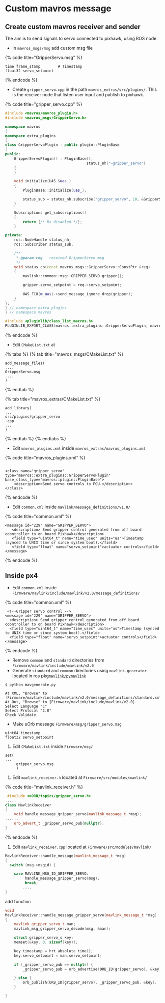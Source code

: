 # Custom mavros message

## Create custom mavros receiver and sender

The aim is to send signals to servo connected to pixhawk, using ROS node.

* In `mavros_msgs/msg` add custom msg file

{% code title="GripperServo.msg" %}
```text
time frame_stamp		# Timestamp 
float32 servo_setpoint
```
{% endcode %}

* Create `gripper_servo.cpp` in the path `mavros_extras/src/plugins/`. This is the receiver node that listen user input and publish to pixhawk.

{% code title="gripper\_servo.cpp" %}
```cpp
#include <mavros/mavros_plugin.h>
#include <mavros_msgs/GripperServo.h>

namespace mavros
{
namespace extra_plugins
{
class GripperServoPlugin : public plugin::PluginBase
{
public:
    GripperServoPlugin() : PluginBase(),
                                     status_nh("~gripper_servo")
    {
    }

    void initialize(UAS &uas_)
    {
        PluginBase::initialize(uas_);

        status_sub = status_nh.subscribe("gripper_servo", 10, &GripperServoPlugin::status_cb, this);
    }

    Subscriptions get_subscriptions()
    {
        return {/* Rx disabled */};
    }

private:
    ros::NodeHandle status_nh;
    ros::Subscriber status_sub;

    /**
	 * @param req	received GripperServo msg
	 */
    void status_cb(const mavros_msgs::GripperServo::ConstPtr &req)
    {
        mavlink::common::msg::GRIPPER_SERVO gripper{};

        gripper.servo_setpoint = req->servo_setpoint;
        
        UAS_FCU(m_uas)->send_message_ignore_drop(gripper);
    }
};
} // namespace extra_plugins
} // namespace mavros

#include <pluginlib/class_list_macros.h>
PLUGINLIB_EXPORT_CLASS(mavros::extra_plugins::GripperServoPlugin, mavros::plugin::PluginBase)
```
{% endcode %}

* Edit `CMakeList.txt` at

{% tabs %}
{% tab title="mavros\_msgs/CMakeList.txt" %}
```
add_message_files(
....
GripperServo.msg
....
)
```
{% endtab %}

{% tab title="mavros\_extras/CMakeList.txt" %}
```text
add_library(
...
src/plugins/gripper_servo.cpp
...
)
```
{% endtab %}
{% endtabs %}

* Edit `mavros_plugins.xml` inside `mavros_extras/mavros_plugins.xml`

{% code title="mavros\_plugins.xml" %}
```markup
<class name="gripper_servo" type="mavros::extra_plugins::GripperServoPlugin" base_class_type="mavros::plugin::PluginBase">
  	<description>Send servo controls to FCU.</description>
</class>
```
{% endcode %}

* Edit `common.xml` inside `mavlink/message_definitions/v1.0/`

{% code title="common.xml" %}
```markup
<message id="229" name="GRIPPER_SERVO">
   <description> Send gripper control generated from off board cobntroller to on board Pixhawk</description>
   <field type="uint64_t" name="time_usec" units="us">Timestamp (synced to UNIX time or since system boot).</field>
   <field type="float" name="servo_setpoint">actuator controls</field>
</message>
```
{% endcode %}

## **Inside px4**

* Edit `common.xml` inside `Firmware/mavlink/include/mavlink/v2.0/message_definitions/` 

{% code title="common.xml" %}
```markup
 <!--Gripper servo control -->
<message id="229" name="GRIPPER_SERVO">
  <description> Send gripper control generated from off board cobntroller to on board Pixhawk</description>
  <field type="uint64_t" name="time_usec" units="us">Timestamp (synced to UNIX time or since system boot).</field>
  <field type="float" name="servo_setpoint">actuator controls</field>
</message>
```
{% endcode %}

* Remove `common` and `standard` directories from `Firmware/mavlink/include/mavlink/v2.0`
* Generate `standard` and `common` directories using `mavlink-generator` located in ros pkg[`mavlink/pymavlink`](https://github.com/AerialRobotics-IITK/mavlink-gbp-release/blob/ARIITK/mavgenerate.py)

```text
$ python mavgenerate.py
```

```text
At XML, "Browse" to [Firmware/mavlink/include/mavlink/v2.0/message_definitions/standard.xml].
At Out, "Browse" to [Firmware/mavlink/include/mavlink/v2.0].
Select Language "C"
Select Protocol "2.0"
Check Validate
```

* Make uOrb message `Firmware/msg/gripper_servo.msg`

```text
uint64 timestamp
float32 servo_setpoint
```

1. Edit `CMakeList.txt` inside `Firmware/msg/`

```text
set(
...
     gripper_servo.msg
     )
```

1. Edit `mavlink_receiver.h` located at `Firmware/src/modules/mavlink/`

{% code title="mavlink\_receiver.h" %}
```cpp
 #include <uORB/topics/gripper_servo.h>
.....
class MavlinkReceiver
{
 	void handle_message_gripper_servo(mavlink_message_t *msg);
......
 	orb_advert_t _gripper_servo_pub{nullptr};
}
```
{% endcode %}

1. Edit `mavlink_receiver.cpp` located at `Firmware/src/modules/mavlink/`

```cpp
MavlinkReceiver::handle_message(mavlink_message_t *msg)
{
  switch (msg->msgid) {

	case MAVLINK_MSG_ID_GRIPPER_SERVO:
		 handle_message_gripper_servo(msg);
         break;
        ....
}
```

add function

```cpp
void
MavlinkReceiver::handle_message_gripper_servo(mavlink_message_t *msg)
{
    mavlink_gripper_servo_t man;
    mavlink_msg_gripper_servo_decode(msg, &man);

    struct gripper_servo_s key;
    memset(&key, 0, sizeof(key));

    key.timestamp = hrt_absolute_time();
    key.servo_setpoint = man.servo_setpoint;

    if (_gripper_servo_pub == nullptr) {
        _gripper_servo_pub = orb_advertise(ORB_ID(gripper_servo), &key);

    } else {
        orb_publish(ORB_ID(gripper_servo), _gripper_servo_pub, &key);
    }

}
```

